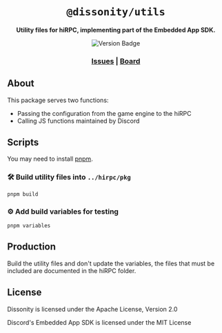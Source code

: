 <div align="center">

  <h1><code>@dissonity/utils</code></h1>

  <strong>Utility files for hiRPC, implementing part of the Embedded App SDK.</strong>

  <p>
    <img src="https://img.shields.io/badge/version-v0.1.0-red" alt="Version Badge" />
  </p>

  <h3>
    <a href="https://github.com/Furnyr/Dissonity/issues">Issues</a>
    <span> | </span>
    <a href="https://github.com/users/Furnyr/projects/2">Board</a>
  </h3>
</div>

## About

This package serves two functions:

- Passing the configuration from the game engine to the hiRPC
- Calling JS functions maintained by Discord

## Scripts

You may need to install [pnpm](https://pnpm.io).

### 🛠️ Build utility files into `../hirpc/pkg`
```
pnpm build
```

### ⚙️ Add build variables for testing
```
pnpm variables
```

## Production

Build the utility files and don't update the variables, the files that must be included are documented in the hiRPC folder.

## License

Dissonity is licensed under the Apache License, Version 2.0

Discord's Embedded App SDK is licensed under the MIT License